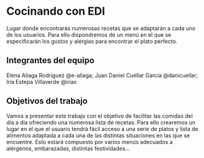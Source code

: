 # Cocinando con EDI
  Lugar donde encontrarás numerosas recetas que se adaptarán a cada uno de los usuarios. Para ello dispondremos de un menú en el que se especificarán los gustos y alergias para encontrar el plato perfecto.

## Integrantes del equipo

Elena Aliaga Rodríguez @e-aliaga;
Juan Daniel Cuéllar García @danicuellar;
Iria Estepa Villaverde @iriax


## Objetivos del trabajo

  Vamos a presentar este trabajo con el objetivo de facilitar las comidas del día a día ofreciendo una numerosa lista de recetas. 
Para ello  crearemos un lugar en el que el usuario tendrá fácil acceso a una serie de platos y lista de alimentos adaptada a cada una de las distintas situaciones en las que se encuentre. Esto estará compuesto por varios menús adecuados a alérgenos, embarazadas, distintas festividades…
